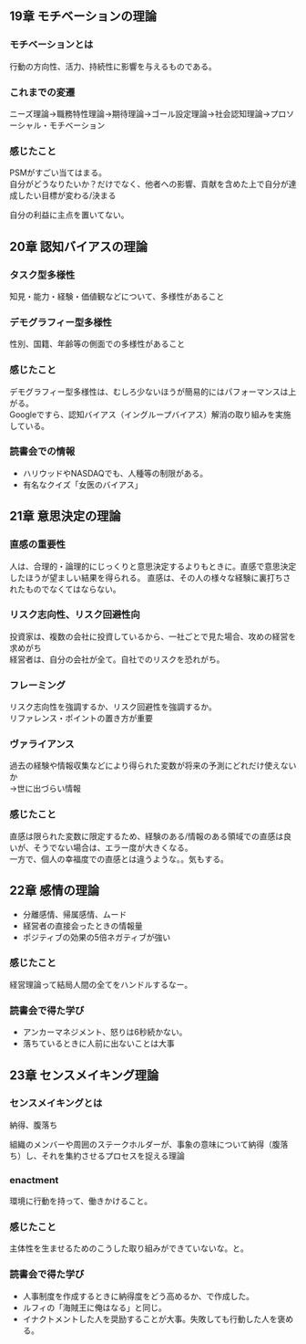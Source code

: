 ## 19章 モチベーションの理論
### モチベーションとは
行動の方向性、活力、持続性に影響を与えるものである。

### これまでの変遷
ニーズ理論→職務特性理論→期待理論→ゴール設定理論→社会認知理論→プロソーシャル・モチベーション

### 感じたこと
PSMがすごい当てはまる。  
自分がどうなりたいか？だけでなく、他者への影響、貢献を含めた上で自分が達成したい目標が変わる/決まる
  
自分の利益に主点を置いてない。  
  
## 20章 認知バイアスの理論
### タスク型多様性
知見・能力・経験・価値観などについて、多様性があること
### デモグラフィー型多様性
性別、国籍、年齢等の側面での多様性があること  
  
### 感じたこと
デモグラフィー型多様性は、むしろ少ないほうが簡易的にはパフォーマンスは上がる。  
Googleですら、認知バイアス（イングループバイアス）解消の取り組みを実施している。

### 読書会での情報
- ハリウッドやNASDAQでも、人種等の制限がある。
- 有名なクイズ「女医のバイアス」

## 21章 意思決定の理論
### 直感の重要性
人は、合理的・論理的にじっくりと意思決定するよりもときに。直感で意思決定したほうが望ましい結果を得られる。
直感は、その人の様々な経験に裏打ちされたものでなくてはならない。

### リスク志向性、リスク回避性向
投資家は、複数の会社に投資しているから、一社ごとで見た場合、攻めの経営を求めがち  
経営者は、自分の会社が全て。自社でのリスクを恐れがち。

### フレーミング
リスク志向性を強調するか、リスク回避性を強調するか。  
リファレンス・ポイントの置き方が重要

### ヴァライアンス
過去の経験や情報収集などにより得られた変数が将来の予測にどれだけ使えないか  
→世に出づらい情報  

### 感じたこと
直感は限られた変数に限定するため、経験のある/情報のある領域での直感は良いが、そうでない場合は、エラー度が大きくなる。  
一方で、個人の幸福度での直感とは違うような。。気もする。  

## 22章 感情の理論
- 分離感情、帰属感情、ムード  
- 経営者の直接会ったときの情報量
- ポジティブの効果の5倍ネガティブが強い

### 感じたこと
経営理論って結局人間の全てをハンドルするなー。

### 読書会で得た学び
- アンカーマネジメント、怒りは6秒続かない。
- 落ちているときに人前に出ないことは大事  

## 23章 センスメイキング理論
### センスメイキングとは
納得、腹落ち  

組織のメンバーや周囲のステークホルダーが、事象の意味について納得（腹落ち）し、それを集約させるプロセスを捉える理論  

### enactment
環境に行動を持って、働きかけること。

### 感じたこと
主体性を生ませるためのこうした取り組みができていないな。と。

### 読書会で得た学び
- 人事制度を作成するときに納得度をどう高めるか、で作成した。
- ルフィの「海賊王に俺はなる」と同じ。
- イナクトメントした人を奨励することが大事。失敗しても行動した人を褒める。
